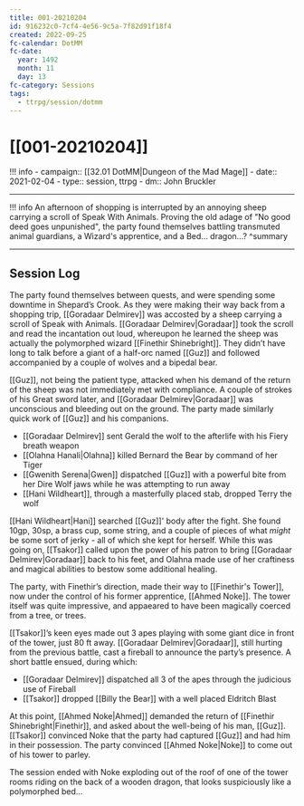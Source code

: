 ```yaml
---
title: 001-20210204
id: 916232c0-7cf4-4e56-9c5a-7f82d91f18f4
created: 2022-09-25
fc-calendar: DotMM
fc-date:
  year: 1492
  month: 11
  day: 13
fc-category: Sessions
tags:
  - ttrpg/session/dotmm
---
```


# [[001-20210204]]

!!! info
    - campaign:: [[32.01 DotMM|Dungeon of the Mad Mage]]
    - date:: 2021-02-04
    - type:: session, ttrpg
    - dm:: John Bruckler


---

!!! info
    An afternoon of shopping is interrupted by an annoying sheep carrying a scroll of Speak With Animals. Proving the old adage of "No good deed goes unpunished", the party found themselves battling transmuted animal guardians, a Wizard's apprentice, and a Bed... dragon...?
    ^summary

---


## Session Log

The party found themselves between quests, and were spending some downtime in Shepard’s Crook. As they were making their way back from a shopping trip, [[Goradaar Delmirev]] was accosted by a sheep carrying a scroll of Speak with Animals. [[Goradaar Delmirev|Goradaar]] took the scroll and read the incantation out loud, whereupon he learned the sheep was actually the polymorphed wizard [[Finethir Shinebright]]. They didn’t have long to talk before a giant of a half-orc named [[Guz]] and followed accompanied by a couple of wolves and a bipedal bear.

[[Guz]], not being the patient type, attacked when his demand of the return of the sheep was not immediately met with compliance. A couple of strokes of his Great sword later, and [[Goradaar Delmirev|Goradaar]] was unconscious and bleeding out on the ground. The party made similarly quick work of [[Guz]] and his companions.

- [[Goradaar Delmirev]] sent Gerald the wolf to the afterlife with his Fiery breath weapon
- [[Olahna Hanali|Olahna]] killed Bernard the Bear by command of her Tiger
- [[Gwenith Serena|Gwen]] dispatched [[Guz]] with a powerful bite from her Dire Wolf jaws while he was attempting to run away
- [[Hani Wildheart]], through a masterfully placed stab, dropped Terry the wolf

[[Hani Wildheart|Hani]] searched [[Guz]]' body after the fight. She found 10gp, 30sp, a brass cup, some string, and a couple of pieces of what _might_ be some sort of jerky - all of which she kept for herself. While this was going on, [[Tsakor]] called upon the power of his patron to bring [[Goradaar Delmirev|Goradaar]] back to his feet, and Olahna made use of her craftiness and magical abilities to bestow some additional healing.

The party, with Finethir’s direction, made their way to [[Finethir's Tower]], now under the control of his former apprentice, [[Ahmed Noke]]. The tower itself was quite impressive, and appaeared to have been magically coerced from a tree, or trees.

[[Tsakor]]’s keen eyes made out 3 apes playing with some giant dice in front of the tower, just 80 ft away. [[Goradaar Delmirev|Goradaar]], still hurting from the previous battle, cast a fireball to announce the party’s presence. A short battle ensued, during which:

- [[Goradaar Delmirev]] dispatched all 3 of the apes through the judicious use of Fireball
- [[Tsakor]] dropped [[Billy the Bear]] with a well placed Eldritch Blast
    
At this point, [[Ahmed Noke|Ahmed]] demanded the return of [[Finethir Shinebright|Finethir]], and asked about the well-being of his man, [[Guz]]. [[Tsakor]] convinced Noke that the party had captured [[Guz]] and had him in their possession. The party convinced [[Ahmed Noke|Noke]] to come out of his tower to parley.

The session ended with Noke exploding out of the roof of one of the tower rooms riding on the back of a wooden dragon, that looks suspiciously like a polymorphed bed…
